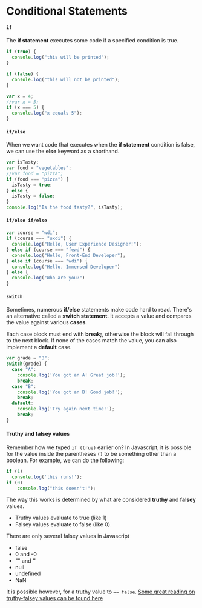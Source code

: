 # Conditional Statements

#### `if`

The **if statement** executes some code if a specified condition is true.

```js
if (true) {
  console.log("this will be printed");
}

if (false) {
  console.log("this will not be printed");
}

var x = 4;
//var x = 5;
if (x === 5) {
  console.log("x equals 5");
}
```

#### `if/else`

When we want code that executes when the **if statement** condition is false, we can use the **else** keyword as a shorthand.

```js
var isTasty;
var food = "vegetables";
//var food = "pizza";
if (food === "pizza") {
  isTasty = true;
} else {
  isTasty = false;
}
console.log("Is the food tasty?", isTasty);
```

#### `if/else if/else`

```js
var course = "wdi";
if (course === "uxdi") {
  console.log("Hello, User Experience Designer!");
} else if (course === "fewd") {
  console.log("Hello, Front-End Developer");
} else if (course === "wdi") {
  console.log("Hello, Immersed Developer")
} else {
  console.log("Who are you?")
}
```

#### `switch`

Sometimes, numerous **if/else** statements make code hard to read. There's an alternative called a **switch statement**. It accepts a value and compares the value against various **cases**.

Each case block must end with **break;**, otherwise the block will fall through to the next block. If none of the cases match the value, you can also implement a **default** case.

```js
var grade = "B";
switch(grade) {
  case "A":
    console.log('You got an A! Great job!');
    break;
  case "B":
    console.log('You got an B! Good job!');
    break;
  default:
    console.log('Try again next time!');
    break;
}
```

#### Truthy and falsey values

Remember how we typed `if (true)` earlier on? In Javascript, it is possible for the value inside the parentheses `()` to be something other than a boolean. For example, we can do the following:

```Javascript
if (1)
  console.log('this runs!');
if (0)
    console.log("this doesn't!");
```

The way this works is determined by what are considered **truthy** and **falsey** values.

- Truthy values evaluate to true (like 1)
- Falsey values evaluate to false (like 0)

There are only several falsey values in Javascript
- false
- 0 and -0
- "" and ''
- null
- undefined
- NaN

It is possible however, for a truthy value to `== false`. [Some great reading on truthy-falsey values can be found here ](http://stackoverflow.com/questions/19839952/all-falsey-values-in-javascript)
